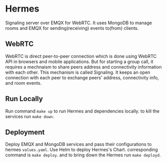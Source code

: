 # Hermes
Signaling server over EMQX for WebRTC. It uses MongoDB to manage rooms and EMQX for sending(receiving) events to(from) clients.

## WebRTC
WebRTC is direct peer-to-peer connection which is done using WebRTC API in browsers and mobile applications. But for starting a group call, it requires a mechnaism to share peers address and connectivity information with each other. This mechanism is called Signaling. It keeps an open connection with each peer to exchange peers' address, connectivity info, and room events.

## Run Locally
Run command `make up` to run Hermes and dependencies locally. to kill the services run `make down`.

## Deployment
Deploy EMQX and MongoDB services and pass their configurations to hermes `values.yaml`. Use Helm to deploy Hermes's Chart. corresponding command is `make deploy`. and to bring down the Hermes run `make deployd`.
